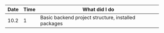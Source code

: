 | Date       | Time        | What did I do
| ---------- | ----------- | -------------
| 10.2       | 1           | Basic backend project structure, installed packages